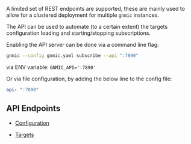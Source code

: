 A limited set of REST endpoints are supported, these are mainly used to allow for a clustered deployment for multiple `gnmic` instances.

The API can be used to automate (to a certain extent) the targets configuration loading and starting/stopping subscriptions.

Enabling the API server can be done via a command line flag:
```bash
gnmic --config gnmic.yaml subscribe --api ":7890"
```
via ENV variable: `GNMIC_API=':7890'`

Or via file configuration, by adding the below line to the config file:

```yaml
api: ":7890"
```

## API Endpoints

* [Configuration](./configuration.md)

* [Targets](./targets.md)

